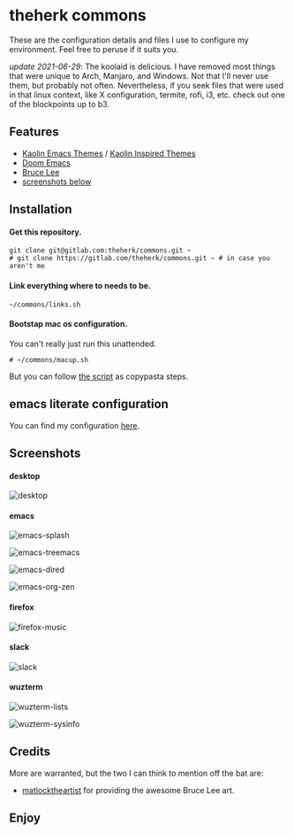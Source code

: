 # theherk commons

These are the configuration details and files I use to configure my environment. Feel free to peruse if it suits you.

_update 2021-06-29_: The koolaid is delicious. I have removed most things that were unique to Arch, Manjaro, and Windows. Not that I'll never use them, but probably not often. Nevertheless, if you seek files that were used in that linux context, like X configuration, termite, rofi, i3, etc. check out one of the blockpoints up to b3.

## Features

- [Kaolin Emacs Themes](https://github.com/ogdenwebb/emacs-kaolin-themes) / [Kaolin Inspired Themes](https://github.com/alternateved/kaolin-inspired)
- [Doom Emacs](https://github.com/hlissner/doom-emacs)
- [Bruce Lee](https://en.wikipedia.org/wiki/Bruce_Lee)
- [screenshots below](#screenshots)

## Installation

#### Get this repository.

    git clone git@gitlab.com:theherk/commons.git ~
    # git clone https://gitlab.com/theherk/commons.git ~ # in case you aren't me

#### Link everything where to needs to be.

    ~/commons/links.sh

#### Bootstap mac os configuration.

You can't really just run this unattended.

    # ~/commons/macup.sh

But you can follow [the script](macup.sh) as copypasta steps.

## emacs literate configuration

You can find my configuration [here](.config/doom/config.org).

## Screenshots

#### desktop

![desktop](img/desktop.png "desktop")

#### emacs

![emacs-splash](img/emacs-splash.png "emacs-splash")

![emacs-treemacs](img/emacs-treemacs.png "emacs-treemacs")

![emacs-dired](img/emacs-dired.png "emacs-dired")

![emacs-org-zen](img/emacs-org-zen.png "emacs-org-zen")

#### firefox

![firefox-music](img/firefox-music.png "firefox-music")

#### slack

![slack](img/slack.png "slack")

#### wuzterm

![wuzterm-lists](img/wuzterm-lists.png "wuzterm-lists")

![wuzterm-sysinfo](img/wuzterm-sysinfo.png "wuzterm-sysinfo")

## Credits

More are warranted, but the two I can think to mention off the bat are:

- [matlocktheartist](https://www.deviantart.com/matlocktheartist/art/Bruce-Lee-Puzzled-322967405) for providing the awesome Bruce Lee art.

## Enjoy
